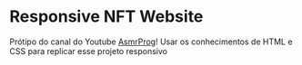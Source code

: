 # Responsive NFT Website

Prótipo do canal do Youtube <a href="https://www.youtube.com/watch?v=lzGP_DKXMlA" target="_blank">AsmrProg</a>! Usar os conhecimentos de HTML e CSS para replicar esse projeto responsivo
